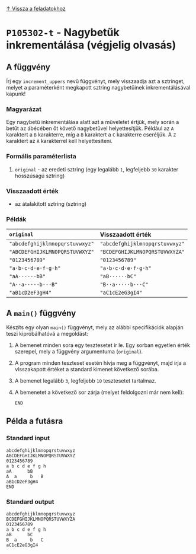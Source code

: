 
[↑ Vissza a feladatokhoz](./README.md)

# `P105302-t` - Nagybetűk inkrementálása (végjelig olvasás)

## A függvény

Írj egy `increment_uppers` nevű függvényt, mely visszaadja azt a sztringet, melyet a paraméterként megkapott sztring nagybetűinek inkrementálásával kapunk!
### Magyarázat
Egy nagybetű inkrementálása alatt azt a műveletet értjük, mely során a betűt az ábécében őt követő nagybetűvel helyettesítjük. Például az `A` karaktert a `B` karakterre, míg a `B` karaktert a `C` karakterre cseréljük. A `Z` karaktert az `A` karakterrel kell helyettesíteni.

### Formális paraméterlista

1. `original` - az eredeti sztring (egy legalább `1`, legfeljebb `30` karakter hosszúságú sztring)

### Visszaadott érték

* az átalakított sztring (sztring)

### Példák

| `original` | Visszaadott érték | 
| :--- | :-- | 
| `"abcdefghijklmnopqrstuvwxyz"` | `"abcdefghijklmnopqrstuvwxyz"` | 
| `"ABCDEFGHIJKLMNOPQRSTUVWXYZ"` | `"BCDEFGHIJKLMNOPQRSTUVWXYZA"` | 
| `"0123456789"` | `"0123456789"` | 
| `"a·b·c·d·e·f·g·h"` | `"a·b·c·d·e·f·g·h"` | 
| `"aA······bB"` | `"aB······bC"` | 
| `"A··a·····b···B"` | `"B··a·····b···C"` | 
| `"aB1cD2eF3gH4"` | `"aC1cE2eG3gI4"` | 

## A `main()` függvény

Készíts egy olyan `main()` függvényt, mely az alábbi specifikációk alapján teszi kipróbálhatóvá a megoldást:

1. A bemenet minden sora egy tesztesetet ír le. Egy sorban egyetlen érték szerepel, mely a függvény argumentuma (`original`).
1. A program minden teszteset esetén hívja meg a függvényt, majd írja a visszakapott értéket a standard kimenet következő sorába.
1. A bemenet legalább `3`, legfeljebb `10` tesztesetet tartalmaz.
1. A bemenetet a következő sor zárja (melyet feldolgozni már nem kell):

	```
	END
	```

## Példa a futásra

### Standard input

```
abcdefghijklmnopqrstuvwxyz
ABCDEFGHIJKLMNOPQRSTUVWXYZ
0123456789
a b c d e f g h
aA      bB
A  a     b   B
aB1cD2eF3gH4
END
```

### Standard output

```
abcdefghijklmnopqrstuvwxyz
BCDEFGHIJKLMNOPQRSTUVWXYZA
0123456789
a b c d e f g h
aB      bC
B  a     b   C
aC1cE2eG3gI4
```